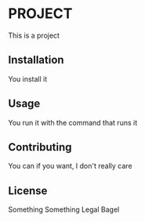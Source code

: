 # PROJECT
This is a project

## Installation
You install it

## Usage
You run it with the command that runs it

## Contributing
You can if you want, I don't really care

## License
Something Something Legal Bagel

